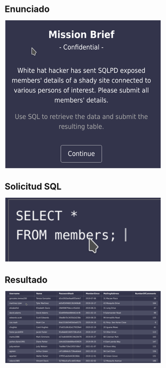 # Enunciado

<center>
<img src="mision_1_1.png" alt="Enunciado" class="center" width="500"/>
</center>

# Solicitud SQL

<center>
<img src="mision_1_2.png" alt="SQL Query" class="center" width="500"/>
</center>

# Resultado

<center>
<img src="mision_1_3.png" alt="Resultado" class="center" width="500"/>
</center>
